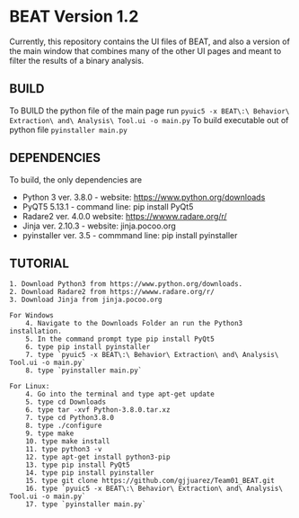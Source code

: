 # BEAT Version 1.2
Currently, this repository contains the UI files of BEAT, and also a version of the main window that combines many of the other UI pages and meant to filter the results of a binary analysis.

## BUILD
To BUILD the python file of the main page run
`pyuic5 -x BEAT\:\ Behavior\ Extraction\ and\ Analysis\ Tool.ui -o main.py`
To build executable out of python file
`pyinstaller main.py`

## DEPENDENCIES
To build, the only dependencies are
* Python 3 ver. 3.8.0 - website: https://www.python.org/downloads
* PyQT5 5.13.1 - command line: pip install PyQt5
* Radare2 ver. 4.0.0 website: https://wwww.radare.org/r/
* Jinja ver. 2.10.3 - website: jinja.pocoo.org
* pyinstaller ver. 3.5 - commmand line: pip install pyinstaller

## TUTORIAL
	1. Download Python3 from https://www.python.org/downloads.
	2. Download Radare2 from https://wwww.radare.org/r/
	3. Download Jinja from jinja.pocoo.org
	
	For Windows
		4. Navigate to the Downloads Folder an run the Python3 installation.
		5. In the command prompt type pip install PyQt5
		6. type pip install pyinstaller
		7. type `pyuic5 -x BEAT\:\ Behavior\ Extraction\ and\ Analysis\ Tool.ui -o main.py`
		8. type `pyinstaller main.py`
	
	For Linux:
		4. Go into the terminal and type apt-get update
		5. type cd Downloads
		6. type tar -xvf Python-3.8.0.tar.xz
		7. type cd Python3.8.0
		8. type ./configure
		9. type make
		10. type make install
		11. type python3 -v
		12. type apt-get install python3-pip
		13. type pip install PyQt5
		14. type pip install pyinstaller
		15. type git clone https://github.com/gjjuarez/Team01_BEAT.git
		16. type `pyuic5 -x BEAT\:\ Behavior\ Extraction\ and\ Analysis\ Tool.ui -o main.py`
		17. type `pyinstaller main.py`
